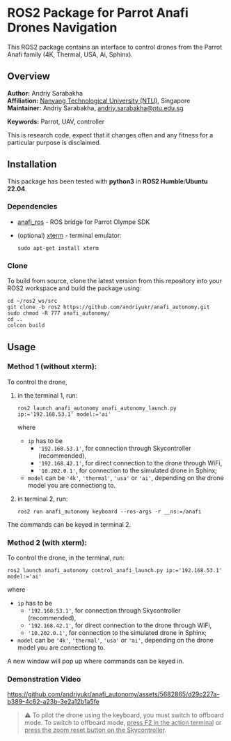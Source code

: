 # ROS2 Package for Parrot Anafi Drones Navigation
This ROS2 package contains an interface to control drones from the Parrot Anafi family (4K, Thermal, USA, Ai, Sphinx).

## Overview

**Author:** Andriy Sarabakha<br />
**Affiliation:** [Nanyang Technological University (NTU)](https://www.ntu.edu.sg), Singapore<br />
**Maintainer:** Andriy Sarabakha, andriy.sarabakha@ntu.edu.sg

**Keywords:** Parrot, UAV, controller

This is research code, expect that it changes often and any fitness for a particular purpose is disclaimed.

## Installation

This package has been tested with **python3** in **ROS2 Humble**/**Ubuntu 22.04**.

### Dependencies

- [anafi_ros](https://github.com/andriyukr/anafi_ros) - ROS bridge for Parrot Olympe SDK
      
- (optional) [xterm](https://invisible-island.net/xterm/xterm.html) - terminal emulator:

      sudo apt-get install xterm

### Clone

To build from source, clone the latest version from this repository into your ROS2 workspace and build the package using:

    cd ~/ros2_ws/src
    git clone -b ros2 https://github.com/andriyukr/anafi_autonomy.git
    sudo chmod -R 777 anafi_autonomy/
    cd ..
    colcon build

## Usage

### Method 1 (without xterm):

To control the drone,

1. in the terminal 1, run:

       ros2 launch anafi_autonomy anafi_autonomy_launch.py ip:='192.168.53.1' model:='ai'
         
   where
   * `ip` has to be
     * `'192.168.53.1'`, for connection through Skycontroller (recommended),
     * `'192.168.42.1'`, for direct connection to the drone through WiFi,
     * `'10.202.0.1'`, for connection to the simulated drone in Sphinx;
   * `model` can be `'4k'`, `'thermal'`, `'usa'` or `'ai'`, depending on the drone model you are connectiong to.

1. in terminal 2, run:

       ros2 run anafi_autonomy keyboard --ros-args -r __ns:=/anafi
    
The commands can be keyed in terminal 2.
    
### Method 2 (with xterm):

To control the drone, in the terminal, run:

    ros2 launch anafi_autonomy control_anafi_launch.py ip:='192.168.53.1' model:='ai'
         
where
* `ip` has to be
  * `'192.168.53.1'`, for connection through Skycontroller (recommended),
  * `'192.168.42.1'`, for direct connection to the drone through WiFi,
  * `'10.202.0.1'`, for connection to the simulated drone in Sphinx;
* `model` can be `'4k'`, `'thermal'`, `'usa'` or `'ai'`, depending on the drone model you are connectiong to.
    
A new window will pop up where commands can be keyed in.

### Demonstration Video

https://github.com/andriyukr/anafi_autonomy/assets/5682865/d29c227a-b389-4c62-a23b-3e2a12b1a5fe

> :warning: To pilot the drone using the keyboard, you must switch to offboard mode. To switch to offboard mode, <ins>press F2 in the action terminal</ins> or <ins>press the zoom reset button on the Skycontroller</ins>.

